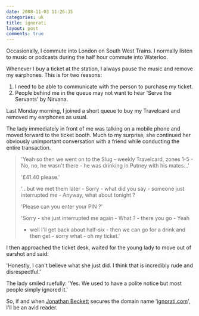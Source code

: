 ```yaml
---
date: 2008-11-03 11:26:35
categories: uk
title: ignorati
layout: post
comments: true
---
```

Occasionally, I commute into London on South West Trains. I normally
listen to music or podcasts during the half hour commute into Waterloo.

Whenever I buy a ticket at the station, I always pause the music and
remove my earphones. This is for two reasons:

1. I need to be able to communicate with the person to purchase my
   ticket.
2. People behind me in the queue may not want to hear 'Serve the
   Servants' by Nirvana.

Last Monday morning, I joined a short queue to buy my Travelcard and
removed my earphones as usual.

The lady immediately in front of me was talking on a mobile phone and
moved forward to the ticket booth. Much to my surprise, she continued
her obviously unimportant conversation with a friend while conducting
the entire transaction.

> 'Yeah so then we went on to the Slug - weekly Travelcard, zones 1-5 -
> No, no, he wasn't there - he was drinking in Putney with his mates...'
>
> '&pound;41.40 please.'
>
> '...but we met them later - Sorry - what did you say - someone just
> interrupted me - Anyway, what about tonight ?
>
> 'Please can you enter your PIN ?'
>
> 'Sorry - she just interrupted me again - What ? - there you go - Yeah
> - well I'll get back about half-six - then we can go for a drink and
> then get - sorry what - oh my ticket.'

I then approached the ticket desk, waited for the young lady to move out
of earshot and said:

'Honestly, I can't believe what she just did. I think that is incredibly
rude and disrespectful.'

The lady smiled ruefully: 'Yes. We used to have a polite notice but most
people simply ignored it.'

So, if and when [Jonathan Beckett](http://www.ewows.net/about/) secures
the domain name
'[ignorati.com](http://www.ewows.net/2008/10/29/the-ignorati/)', I'll be
an avid reader.
